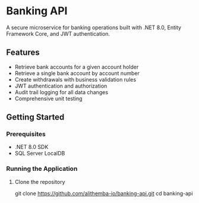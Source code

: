 # Banking API

A secure microservice for banking operations built with .NET 8.0, Entity Framework Core, and JWT authentication.

## Features

- Retrieve bank accounts for a given account holder
- Retrieve a single bank account by account number
- Create withdrawals with business validation rules
- JWT authentication and authorization
- Audit trail logging for all data changes
- Comprehensive unit testing


## Getting Started

### Prerequisites

- .NET 8.0 SDK
- SQL Server LocalDB

### Running the Application

1. Clone the repository

   git clone https://github.com/alithemba-io/banking-api.git
   cd banking-api